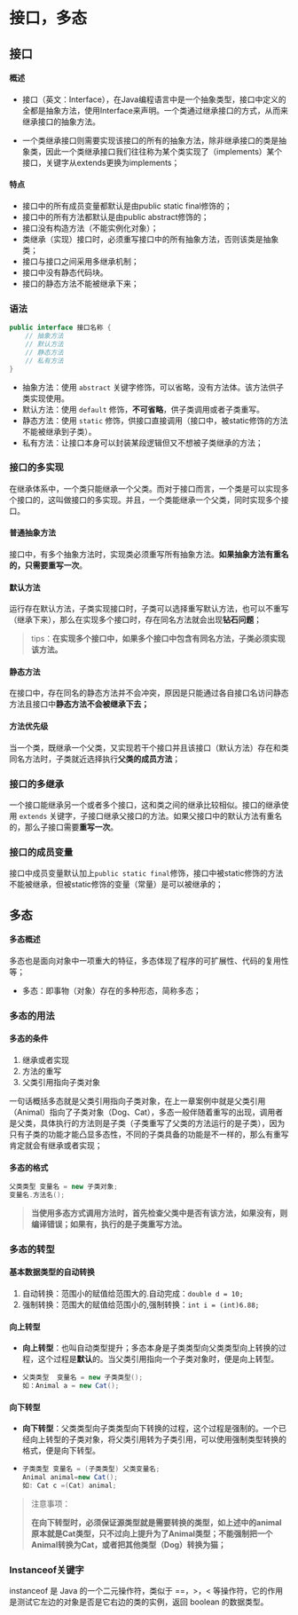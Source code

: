 # 接口，多态

## 接口

#### 概述

- 接口（英文：Interface），在Java编程语言中是一个抽象类型，接口中定义的全都是抽象方法，使用Interface来声明。一个类通过继承接口的方式，从而来继承接口的抽象方法。

- 一个类继承接口则需要实现该接口的所有的抽象方法，除非继承接口的类是抽象类，因此一个类继承接口我们往往称为某个类实现了（implements）某个接口，关键字从extends更换为implements；

#### 特点

- 接口中的所有成员变量都默认是由public static final修饰的；
- 接口中的所有方法都默认是由public abstract修饰的；
- 接口没有构造方法（不能实例化对象）；
- 类继承（实现）接口时，必须重写接口中的所有抽象方法，否则该类是抽象类；
- 接口与接口之间采用多继承机制；
- 接口中没有静态代码块。
- 接口的静态方法不能被继承下来；





### 语法

```java
public interface 接口名称 {
    // 抽象方法
    // 默认方法
    // 静态方法
    // 私有方法
}
```

- 抽象方法：使用 `abstract` 关键字修饰，可以省略，没有方法体。该方法供子类实现使用。
- 默认方法：使用 `default` 修饰，**不可省略**，供子类调用或者子类重写。
- 静态方法：使用 `static` 修饰，供接口直接调用（接口中，被static修饰的方法不能被继承到子类）。
- 私有方法：让接口本身可以封装某段逻辑但又不想被子类继承的方法；





### 接口的多实现

在继承体系中，一个类只能继承一个父类。而对于接口而言，一个类是可以实现多个接口的，这叫做接口的多实现。并且，一个类能继承一个父类，同时实现多个接口。

#### 普通抽象方法

接口中，有多个抽象方法时，实现类必须重写所有抽象方法。**如果抽象方法有重名的，只需要重写一次**。

#### 默认方法

运行存在默认方法，子类实现接口时，子类可以选择重写默认方法，也可以不重写（继承下来），那么在实现多个接口时，存在同名方法就会出现**钻石问题**；

> tips：**在实现多个接口中，如果多个接口中包含有同名方法，子类必须实现该方法。**

#### 静态方法

在接口中，存在同名的静态方法并不会冲突，原因是只能通过各自接口名访问静态方法且接口中**静态方法不会被继承下去；**

#### 方法优先级

当一个类，既继承一个父类，又实现若干个接口并且该接口（默认方法）存在和类同名方法时，子类就近选择执行**父类的成员方法**；





### 接口的多继承

一个接口能继承另一个或者多个接口，这和类之间的继承比较相似。接口的继承使用 `extends` 关键字，子接口继承父接口的方法。如果父接口中的默认方法有重名的，那么子接口需要**重写一次**。





### 接口的成员变量

接口中成员变量默认加上`public static final`修饰，接口中被static修饰的方法不能被继承，但被static修饰的变量（常量）是可以被继承的；









## 多态

#### 多态概述

多态也是面向对象中一项重大的特征，多态体现了程序的可扩展性、代码的复用性等；

- 多态：即事物（对象）存在的多种形态，简称多态；

### 多态的用法

#### 多态的条件

1. 继承或者实现
2. 方法的重写
3. 父类引用指向子类对象

一句话概括多态就是父类引用指向子类对象，在上一章案例中就是父类引用（Animal）指向了子类对象（Dog、Cat），多态一般伴随着重写的出现，调用者是父类，具体执行的方法则是子类（子类重写了父类的方法运行的是子类），因为只有子类的功能才能凸显多态性，不同的子类具备的功能是不一样的，那么有重写肯定就会有继承或者实现；

#### 多态的格式

```java
父类类型 变量名 = new 子类对象;
变量名.方法名();
```

> **当使用多态方式调用方法时，首先检查父类中是否有该方法，如果没有，则编译错误；如果有，执行的是子类重写方法。**

### 



### 多态的转型

#### 基本数据类型的自动转换

1. 自动转换：范围小的赋值给范围大的.自动完成：`double d = 10;`
2. 强制转换：范围大的赋值给范围小的,强制转换：`int i = (int)6.88;`

####  向上转型

- **向上转型**：也叫自动类型提升；多态本身是子类类型向父类类型向上转换的过程，这个过程是**默认**的。当父类引用指向一个子类对象时，便是向上转型。

- ```java
  父类类型  变量名 = new 子类类型();
  如：Animal a = new Cat();
  ```

#### 向下转型

- **向下转型**：父类类型向子类类型向下转换的过程，这个过程是强制的。一个已经向上转型的子类对象，将父类引用转为子类引用，可以使用强制类型转换的格式，便是向下转型。

- ```java
  子类类型 变量名 = (子类类型) 父类变量名;
  Animal animal=new Cat();
  如: Cat c =(Cat) animal;  
  ```

> 注意事项：
>
> **在向下转型时，必须保证源类型就是需要转换的类型，如上述中的animal原本就是Cat类型，只不过向上提升为了Animal类型；不能强制把一个Animal转换为Cat，或者把其他类型（Dog）转换为猫；**





### Instanceof关键字

instanceof 是 Java 的一个二元操作符，类似于 ==，>，< 等操作符，它的作用是测试它左边的对象是否是它右边的类的实例，返回 boolean 的数据类型。




















